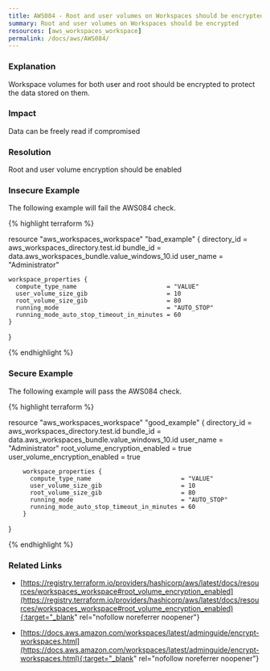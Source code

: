 ```yaml
---
title: AWS084 - Root and user volumes on Workspaces should be encrypted
summary: Root and user volumes on Workspaces should be encrypted 
resources: [aws_workspaces_workspace] 
permalink: /docs/aws/AWS084/
---
```

### Explanation


Workspace volumes for both user and root should be encrypted to protect the data stored on them.


### Impact
Data can be freely read if compromised

### Resolution
Root and user volume encryption should be enabled



### Insecure Example

The following example will fail the AWS084 check.

{% highlight terraform %}

resource "aws_workspaces_workspace" "bad_example" {
	directory_id = aws_workspaces_directory.test.id
	bundle_id    = data.aws_workspaces_bundle.value_windows_10.id
	user_name    = "Administrator"
  
	workspace_properties {
	  compute_type_name                         = "VALUE"
	  user_volume_size_gib                      = 10
	  root_volume_size_gib                      = 80
	  running_mode                              = "AUTO_STOP"
	  running_mode_auto_stop_timeout_in_minutes = 60
	}
  }

{% endhighlight %}



### Secure Example

The following example will pass the AWS084 check.

{% highlight terraform %}
	
resource "aws_workspaces_workspace" "good_example" {
		directory_id 				   = aws_workspaces_directory.test.id
		bundle_id    				   = data.aws_workspaces_bundle.value_windows_10.id
		user_name    				   = "Administrator"
		root_volume_encryption_enabled = true
		user_volume_encryption_enabled = true
	  
		workspace_properties {
		  compute_type_name                         = "VALUE"
		  user_volume_size_gib                      = 10
		  root_volume_size_gib                      = 80
		  running_mode                              = "AUTO_STOP"
		  running_mode_auto_stop_timeout_in_minutes = 60
		}
}

{% endhighlight %}



### Related Links


- [https://registry.terraform.io/providers/hashicorp/aws/latest/docs/resources/workspaces_workspace#root_volume_encryption_enabled](https://registry.terraform.io/providers/hashicorp/aws/latest/docs/resources/workspaces_workspace#root_volume_encryption_enabled){:target="_blank" rel="nofollow noreferrer noopener"}

- [https://docs.aws.amazon.com/workspaces/latest/adminguide/encrypt-workspaces.html](https://docs.aws.amazon.com/workspaces/latest/adminguide/encrypt-workspaces.html){:target="_blank" rel="nofollow noreferrer noopener"}


